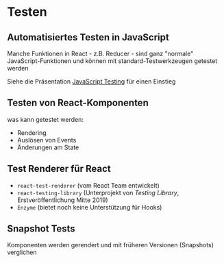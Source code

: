 # Testen

## Automatisiertes Testen in JavaScript

Manche Funktionen in React - z.B. Reducer - sind ganz "normale" JavaScript-Funktionen und können mit standard-Testwerkzeugen getestet werden

Siehe die Präsentation [JavaScript Testing](./javascript-testing-de.html) für einen Einstieg

## Testen von React-Komponenten

was kann getestet werden:

- Rendering
- Auslösen von Events
- Änderungen am State

## Test Renderer für React

- `react-test-renderer` (vom React Team entwickelt)
- `react-testing-library` (Unterprojekt von _Testing Library_, Erstveröffentlichung Mitte 2019)
- `Enzyme` (bietet noch keine Unterstützung für Hooks)

## Snapshot Tests

Komponenten werden gerendert und mit früheren Versionen (Snapshots) verglichen
